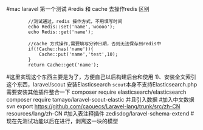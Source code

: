 #mac laravel 第一个测试
#redis 和 cache 去操作redis 区别
    
            //测试通过，redis 操作方式，不用填写时间
            echo Redis::set('name','woooo');
            echo Redis::get('name');
    
            //cache 方式操作,需要填写分钟日期，否则无法保存到redis中
            if(!Cache::has('name')){
                Cache::put('name','test',10);
            }
            return Cache::get('name');
#这里实现这个东西主要是为了，方便自己以后构建后台和使用
    1)、安装全文索引这个东西，laravel/scout
      安装Elasticsearch
      `scout`本身不支持Elasticsearch.php 需要安装其他插件整合一下
        composer require elasticsearch/elasticsearch
        composer require tamayo/laravel-scout-elastic
        并且引入数据
#加入中文数据
    svn export https://github.com/caouecs/Laravel-lang/trunk/src/zh-CN resources/lang/zh-CN
#加入表注释插件
     zedisdog/laravel-schema-extend
#现在先测试功能以后在进行，剥离这一块的模型
